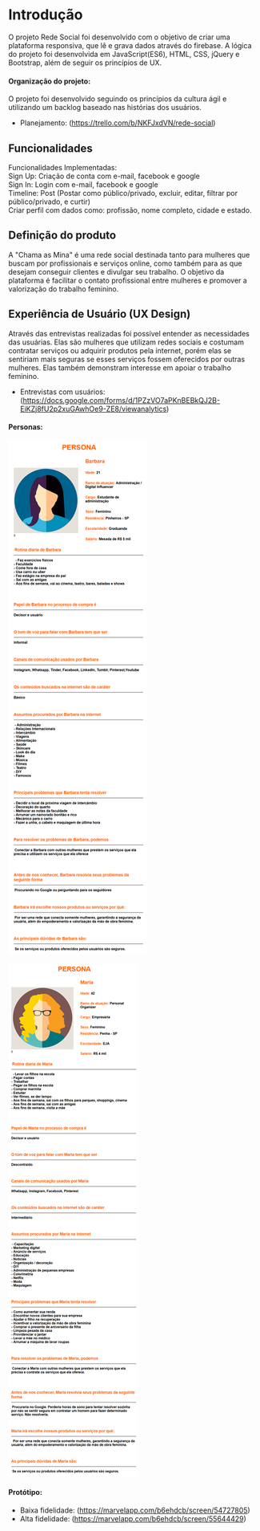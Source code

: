 # Introdução
  O projeto Rede Social foi desenvolvido com o objetivo de criar uma plataforma responsiva, que lê e grava dados através do firebase. A lógica do projeto foi desenvolvida em JavaScript(ES6), HTML, CSS, jQuery e Bootstrap, além de seguir os princípios de UX.

#### Organização do projeto:
  O projeto foi desenvolvido seguindo os princípios da cultura ágil e utilizando um backlog baseado nas histórias dos usuários. 
* Planejamento: (https://trello.com/b/NKFJxdVN/rede-social)

## Funcionalidades
  Funcionalidades Implementadas: <br/>
  Sign Up: Criação de conta com e-mail, facebook e google <br/>
  Sign In: Login com e-mail, facebook e google <br/>
  Timeline: Post (Postar como público/privado, excluir, editar, filtrar por público/privado, e curtir) <br/>
  Criar perfil com dados como: profissão, nome completo, cidade e estado.
 
## Definição do produto
  A "Chama as Mina" é uma rede social destinada tanto para mulheres que buscam por profissionais e serviços online, como também para as que desejam conseguir clientes e divulgar seu trabalho. O objetivo da plataforma é facilitar o contato profissional entre mulheres e promover a valorização do trabalho feminino.  

## Experiência de Usuário (UX Design)
  Através das entrevistas realizadas foi possível entender as necessidades das usuárias. Elas são mulheres que utilizam redes sociais e costumam contratar serviços ou adquirir produtos pela internet, porém elas se sentiriam mais seguras se esses serviços fossem oferecidos por outras mulheres. Elas também demonstram interesse em apoiar o trabalho feminino.
* Entrevistas com usuários: (https://docs.google.com/forms/d/1PZzVO7aPKnBEBkQJ2B-EiKZj8fU2p2xuGAwhOe9-ZE8/viewanalytics)

#### Personas:

![Barbara](public/images/Barbara.png)

![Maria](public/images/Maria.png)

#### Protótipo:
* Baixa fidelidade: (https://marvelapp.com/b6ehdcb/screen/54727805)
* Alta fidelidade: (https://marvelapp.com/b6ehdcb/screen/55644429)